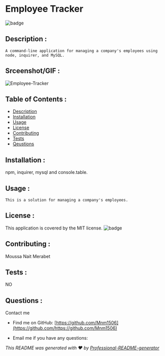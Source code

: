 # Employee Tracker
  ![badge](https://img.shields.io/badge/license-MIT-brightgreen)

  ## Description :
    A command-line application for managing a company's employees using node, inquirer, and MySQL.
    
  ## Srceenshot/GIF :
  ![Employee-Tracker](https://user-images.githubusercontent.com/71415480/105129236-409e7a00-5aaa-11eb-8ffb-ad7bfdbd6f18.gif)

  ## Table of Contents :
  - [Description](#description)
  - [Installation](#installation)
  - [Usage](#usage)
  - [License](#license)
  - [Contributing](#contributing)
  - [Tests](#tests)
  - [Qeustions](#qeustions)
  
  ## Installation :
   npm, inquirer, mysql and console.table.

   ## Usage :
    This is a solution for managing a company's employees.

  ## License :
  This application is covered by the MIT license.
  ![badge](https://img.shields.io/badge/license-MIT-brightgreen)

  ## Contributing :
   Moussa Nait Merabet

  ## Tests :
   NO
   
  ## Questions :
   Contact me 
   
   - Find me on GitHub: [https://github.com/Mnm1506](https://github.com/https://github.com/Mnm1506)

   - Email me if you have any questions: [](https://www.google.com/gmail/)

   _This README was generated with ❤️ by [Professional-README-generator](https://github.com/Mnm1506/Professional-README-generator)_
  
